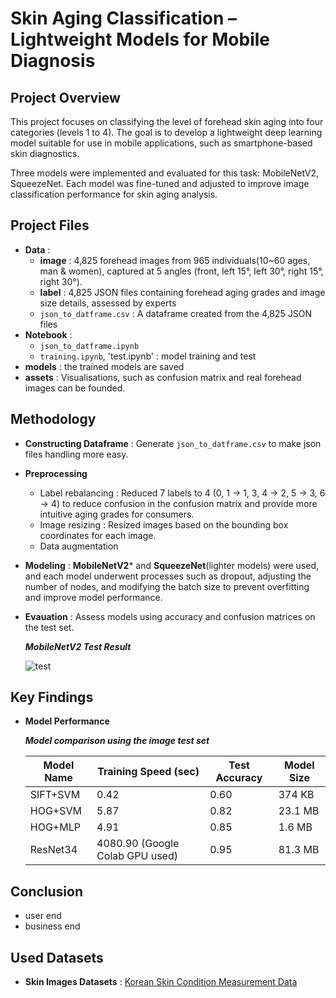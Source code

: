 # Skin Aging Classification – Lightweight Models for Mobile Diagnosis

## Project Overview
This project focuses on classifying the level of forehead skin aging into four categories (levels 1 to 4). The goal is to develop a lightweight deep learning model suitable for use in mobile applications, such as smartphone-based skin diagnostics.

Three models were implemented and evaluated for this task: MobileNetV2, SqueezeNet. Each model was fine-tuned and adjusted to improve image classification performance for skin aging analysis.

## Project Files
- **Data** :
  - **image** : 4,825 forehead images from 965 individuals(10~60 ages, man & women), captured at 5 angles (front, left 15°, left 30°, right 15°, right 30°).
  - **label** : 4,825 JSON files containing forehead aging grades and image size details, assessed by experts
  - `json_to_datframe.csv` : A dataframe created from the 4,825 JSON files
- **Notebook** :
  - `json_to_datframe.ipynb` 
  - `training.ipynb`, 'test.ipynb' : model training and test
- **models** : the trained models are saved
- **assets** : Visualisations, such as confusion matrix and real forehead images can be founded.


## Methodology 
- **Constructing Dataframe** : Generate `json_to_datframe.csv` to make json files handling more easy.
- **Preprocessing**
  - Label rebalancing : Reduced 7 labels to 4 (0, 1 -> 1, 3, 4 -> 2, 5 -> 3, 6 -> 4) to reduce confusion in the confusion matrix and provide more intuitive aging grades for consumers.
  - Image resizing : Resized images based on the bounding box coordinates for each image.
  - Data augmentation 
- **Modeling** : **MobileNetV2*** and **SqueezeNet**(lighter models) were used, and each model underwent processes such as dropout, adjusting the number of nodes, and modifying the batch size to prevent overfitting and improve model performance.
- **Evauation** : Assess models using accuracy and confusion matrices on the test set.

  ***MobileNetV2 Test Result***
  
  ![test](assets/confusion_Matrix.png)


## Key Findings 
- **Model Performance**

  ***Model comparison using the image test set***
  
  | Model Name | Training Speed (sec) | Test Accuracy | Model Size |
  | --- | --- | --- | --- |
  | SIFT+SVM | 0.42 | 0.60 | 374 KB |
  | HOG+SVM | 5.87 | 0.82 | 23.1 MB |
  | HOG+MLP | 4.91 | 0.85 | 1.6 MB |
  | ResNet34 | 4080.90 (Google Colab GPU used) | 0.95 | 81.3 MB |


## Conclusion
- user end
- business end

## Used Datasets
- **Skin Images Datasets** : [Korean Skin Condition Measurement Data](https://www.aihub.or.kr/aihubdata/data/view.do?currMenu=&topMenu=&aihubDataSe=data&dataSetSn=71645)
